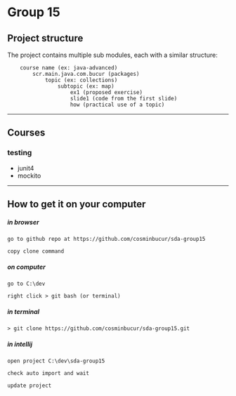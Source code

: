 # Group 15

## Project structure
The project contains multiple sub modules, each with a similar structure:

        course name (ex: java-advanced)
            scr.main.java.com.bucur (packages)
                topic (ex: collections)
                    subtopic (ex: map)
                        ex1 (proposed exercise)
                        slide1 (code from the first slide)
                        how (practical use of a topic)

---

## Courses

### testing
- junit4
- mockito

---

## How to get it on your computer

##### in browser

	go to github repo at https://github.com/cosminbucur/sda-group15

	copy clone command

##### on computer
	go to C:\dev

	right click > git bash (or terminal)

##### in terminal
	> git clone https://github.com/cosminbucur/sda-group15.git

##### in intellij
	open project C:\dev\sda-group15

	check auto import and wait

	update project
